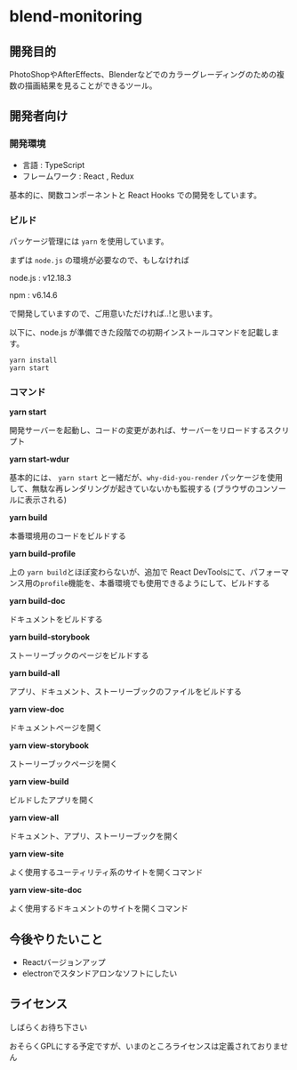 # blend-monitoring

## 開発目的

PhotoShopやAfterEffects、Blenderなどでのカラーグレーディングのための複数の描画結果を見ることができるツール。

## 開発者向け

### 開発環境

* 言語 : TypeScript
* フレームワーク : React , Redux

基本的に、関数コンポーネントと React Hooks での開発をしています。

### ビルド

パッケージ管理には `yarn` を使用しています。

まずは `node.js` の環境が必要なので、もしなければ

node.js : v12.18.3

npm : v6.14.6

で開発していますので、ご用意いただければ..!と思います。

以下に、node.js が準備できた段階での初期インストールコマンドを記載します。

```
yarn install
yarn start
```

### コマンド

**yarn start**

開発サーバーを起動し、コードの変更があれば、サーバーをリロードするスクリプト

**yarn start-wdur**

基本的には、 `yarn start` と一緒だが、`why-did-you-render` パッケージを使用して、無駄な再レンダリングが起きていないかも監視する (ブラウザのコンソールに表示される)

**yarn build**

本番環境用のコードをビルドする

**yarn build-profile**

上の `yarn build`とほぼ変わらないが、追加で React DevToolsにて、パフォーマンス用の`profile`機能を、本番環境でも使用できるようにして、ビルドする

**yarn build-doc**

ドキュメントをビルドする

**yarn build-storybook**

ストーリーブックのページをビルドする

**yarn build-all**

アプリ、ドキュメント、ストーリーブックのファイルをビルドする

**yarn view-doc**

ドキュメントページを開く

**yarn view-storybook**

ストーリーブックページを開く

**yarn view-build**

ビルドしたアプリを開く

**yarn view-all**

ドキュメント、アプリ、ストーリーブックを開く

**yarn view-site**

よく使用するユーティリティ系のサイトを開くコマンド

**yarn view-site-doc**

よく使用するドキュメントのサイトを開くコマンド

## 今後やりたいこと

* Reactバージョンアップ
* electronでスタンドアロンなソフトにしたい

## ライセンス
しばらくお待ち下さい

おそらくGPLにする予定ですが、いまのところライセンスは定義されておりません
